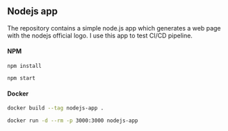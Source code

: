 ## Nodejs app
The repository contains a simple node.js app which generates a web page with the nodejs official logo. I use this app to test CI/CD pipeline.


#### NPM

`npm install`

`npm start`


#### Docker

```bash
docker build --tag nodejs-app .
```

```bash
docker run -d --rm -p 3000:3000 nodejs-app
```